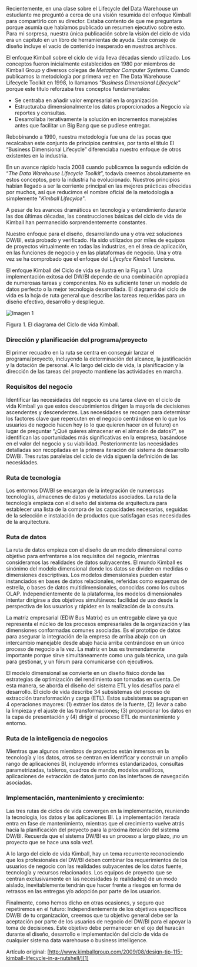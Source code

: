 ﻿---
UniqueId: KahpyQlsoo
Title: "Consejo de diseño #115: El ciclo de vida Kimball resumido."
Url: soporte/ciclo-de-vida-kimball.html
Section: "Artículos"
Date: 2016-11-03T00:00:00.0000000
SecondaryDate: 2009-08-04T01:30:00.0000000
Description: "Nuestro enfoque para el diseño, desarrollando una y otra vez soluciones DW/BI, está probado y verificado. Ha sido utilizados por miles de equipos de proyectos virtualmente en todas las industrias, en el área de aplicación, en las funciones de negocio y en las plataformas de negocio. Una y otra vez se ha comprobado que el enfoque del Lifecylce Kimball funciona."
Author: Margy Ross
Category: "Planificación y gestión de proyectos"
RelatedUrl: http://www.kimballgroup.com/2009/08/design-tip-115-kimball-lifecycle-in-a-nutshell/

---
Recientemente, en una clase sobre el Lifecycle del Data Warehouse un estudiante me preguntó a cerca de una visión resumida del enfoque Kimball para compartirlo con su director. Estaba contento de que me preguntara porque asumía que habíamos publicado un resumen ejecutivo sobre esto. Para mi sorpresa, nuestra única publicación sobre la visión del ciclo de vida era un capítulo en un libro de  herramientas de ayuda. Este consejo de diseño incluye el vacío de contenido inesperado en nuestros archivos.

El enfoque Kimball sobre el ciclo de vida lleva décadas siendo utilizado. Los conceptos fueron inicialmente establecidos en 1980 por miembros de Kimball Group y diversos colegas de *Metaphor Computer Systems*. Cuando publicamos la metodología por primera vez en The Data Warehouse Lifecycle Toolkit en 1998, lo  llamamos *"Business Dimensional Lifecycle"* porque este título reforzaba tres conceptos fundamentales:

- Se centraba en añadir valor empresarial en la organización
- Estructuraba  dimensionalmente los datos proporcionados a Negocio vía reportes y consultas.
- Desarrollaba iterativamente la solución en incrementos manejables antes que facilitar un Big Bang que se pudiese entregar.

Rebobinando a 1990, nuestra metodología fue una de las pocas que recalcaban este conjunto de principios centrales, por tanto el título El “Business Dimensional Lifecycle” diferenciaba nuestro enfoque de otros existentes en la industria.

En un avance rápido hacia 2008 cuando publicamos la segunda edición de “*The Data Warehouse Lifecycle Toolkit*”, todavía creemos absolutamente en estos conceptos, pero la industria ha evolucionado. Nuestros principios habían llegado a ser la corriente principal en las mejores prácticas ofrecidas por muchos, así que reducimos el nombre oficial de la metodología a simplemente "*Kimball Lifecylce*".

A pesar de  los avances dramáticos en tecnología y entendimiento durante las dos últimas décadas, las construcciones básicas del ciclo de vida de Kimball han permanecido sorprendentemente constantes.

Nuestro enfoque para el diseño, desarrollando una y otra vez soluciones DW/BI, está probado y verificado. Ha sido utilizados por miles de equipos de proyectos virtualmente en todas las industrias, en el área de aplicación, en las funciones de negocio y en las plataformas de negocio. Una y otra vez se ha comprobado que el enfoque del *Lifecylce Kimball* funciona.

El enfoque Kimball del Ciclo de vida se ilustra en la Figura 1. Una implementación exitosa del DW/BI depende de una combinación apropiada de numerosas tareas y componentes.  No es suficiente tener un modelo de datos perfecto o la mejor tecnología desarrollada. El diagrama del ciclo de vida es la hoja de ruta general que describe las tareas requeridas para un diseño efectivo, desarrollo y despliegue.

![Imagen 1](https://datawarehouse.es/images/dt-115-lifecycle-kimball.png)

Figura 1. El diagrama del Ciclo de vida Kimball.

### Dirección y planificación del programa/proyecto

El primer recuadro en la ruta se centra en conseguir lanzar el programa/proyecto, incluyendo la determinación del alcance, la justificación y la dotación de personal. A lo largo del ciclo de vida, la planificación y la dirección de las tareas del proyecto mantiene las actividades en marcha.

### Requisitos del negocio

Identificar las necesidades del negocio es una tarea clave en el ciclo de vida Kimball ya que estos descubrimientos dirigen la mayoría de decisiones ascendentes y descendentes. Las necesidades se recogen para determinar los factores clave que repercuten en el negocio centrándose en lo que los usuarios de negocio hacen hoy (o lo que quieren hacer en el futuro) en lugar de preguntar “¿Qué quieres almacenar en el almacén de datos?”, se identifican las oportunidades más significativas en la empresa, basándose en el valor del negocio y su viabilidad. Posteriormente las necesidades detalladas son recopiladas en la primera iteración del sistema de desarrollo DW/BI. Tres rutas paralelas del ciclo de vida siguen la definición de las necesidades.

### Ruta de tecnología

Los entornos DW/BI se encargan de la integración de numerosas tecnologías, almacenes de datos y metadatos asociados. La ruta de la tecnología empieza con el diseño del sistema de arquitectura para establecer una lista de la compra de las capacidades necesarias, seguidas de la selección e instalación de productos que satisfagan esas necesidades de la arquitectura.

### Ruta de datos

La ruta de datos empieza con el diseño de un modelo dimensional como objetivo para enfrentarse a los requisitos del negocio, mientras consideramos las realidades de datos subyacentes. El mundo Kimball es sinónimo del modelo dimensional donde los datos se dividen en medidas o dimensiones descriptivas. Los modelos dimensionales pueden estar instanciados en bases de datos relacionales, referidas como esquemas de estrella, o bases de datos multidimensionales, conocidas como los cubos OLAP. Independientemente de la plataforma, los modelos dimensionales intentar dirigirse a dos objetivos simultáneos: facilidad de uso desde la perspectiva de los usuarios y rápidez en la realización de la consulta.

La matriz empresarial (EDW Bus Matrix) es un entregable clave ya que representa  el núcleo de los procesos empresariales de la organización y las dimensiones conformadas comunes asociadas. Es el prototipo de datos para asegurar la integración de la empresa de arriba abajo con un intercambio manejable desde abajo hacia arriba centrándose en un único proceso de negocio a la vez. La matriz en bus  es tremendamente importante porque sirve simultáneamente como una guía técnica, una guía para gestionar, y un fórum para comunicarse con ejecutivos.

El modelo dimensional se convierte en un diseño físico donde las estrategias de optimización del rendimiento son tomadas en cuenta. De esta manera, se aborda el diseño del sistema ETL y los desafíos para el desarrollo. El ciclo de vida describe 34 subsistemas del proceso de extracción transformación y carga (ETL). Estos subsistemas  se agrupan en 4 operaciones mayores: (1) extraer los datos de la fuente, (2) llevar a cabo la limpieza y el ajuste de las transformaciones; (3) proporcionar los datos en la capa de presentación y (4) dirigir el proceso ETL de mantenimiento y entorno.

### Ruta de la inteligencia de negocios

Mientras que algunos miembros de proyectos están inmersos en la tecnología y los datos, otros se centran en identificar y construir un amplio rango de  aplicaciones BI, incluyendo informes estandarizados, consultas parametrizadas, tableros, cuadros de mando, modelos analíticos, aplicaciones de extracción de datos junto con las interfaces de navegación asociadas.

### Implementación, mantenimiento y crecimiento:

Las tres rutas de ciclos de vida convergen en la implementación, reuniendo la tecnología, los datos y las aplicaciones BI. La implementación iterada entra en fase de mantenimiento, mientras que el crecimiento vuelve atrás hacia la planificación del proyecto para la próxima iteración del sistema DW/BI. Recuerda que el sistema DW/BI es un proceso a largo plazo, ¡no un proyecto que se hace una sola vez!.

A lo largo del ciclo de vida Kimball, hay un tema recurrente reconociendo que los profesionales del DW/BI deben combinar los requerimientos de los usuarios de negocio con las realidades subyacentes de los datos fuente, tecnología y recursos relacionados. Los equipos de proyecto que se centran exclusivamente en las necesidades (o realidades) de un modo aislado, inevitablemente tendrán que hacer frente a riesgos en forma de retrasos en las entregas y/o adopción por parte de los usuarios.

Finalmente, como hemos dicho en otras ocasiones, y seguro que repetiremos en el  futuro: Independientemente de los objetivos específicos DW/BI de tu organización, creemos que tu objetivo general debe ser la aceptación por parte de los usuarios de negocio del DW/BI para el apoyar la toma de decisiones. Este objetivo debe permanecer en el ojo del huracán durante el diseño, desarrollo e implementación del ciclo de vida de cualquier sistema data warehouse o business intelligence.

Artículo original: [http://www.kimballgroup.com/2009/08/design-tip-115-kimball-lifecycle-in-a-nutshell/][1]





[1]: http://www.kimballgroup.com/2009/08/design-tip-115-kimball-lifecycle-in-a-nutshell/